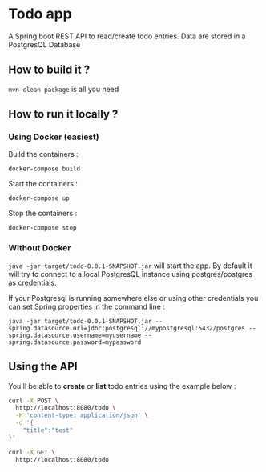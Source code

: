 # Todo app

A Spring boot REST API to read/create todo entries.
Data are stored in a PostgresQL Database

## How to build it ?


`mvn clean package` is all you need


## How to run it locally ?

### Using Docker (easiest)

Build the containers : 

`docker-compose build`

Start the containers : 

`docker-compose up`

Stop the containers : 

`docker-compose stop`

### Without Docker

`java -jar target/todo-0.0.1-SNAPSHOT.jar` will start the app.
By default it will try to connect to a local PostgresQL instance using postgres/postgres as credentials.

If your Postgresql is running somewhere else or using other credentials you can set Spring properties in the command line :
 
`java -jar target/todo-0.0.1-SNAPSHOT.jar --spring.datasource.url=jdbc:postgresql://mypostgresql:5432/postgres --spring.datasource.username=myusername --spring.datasource.password=mypassword`

## Using the API

You'll be able to **create** or **list** todo entries using the example below : 

```bash
curl -X POST \
  http://localhost:8080/todo \
  -H 'content-type: application/json' \
  -d '{
	"title":"test"
}'
```

```bash
curl -X GET \
  http://localhost:8080/todo
```